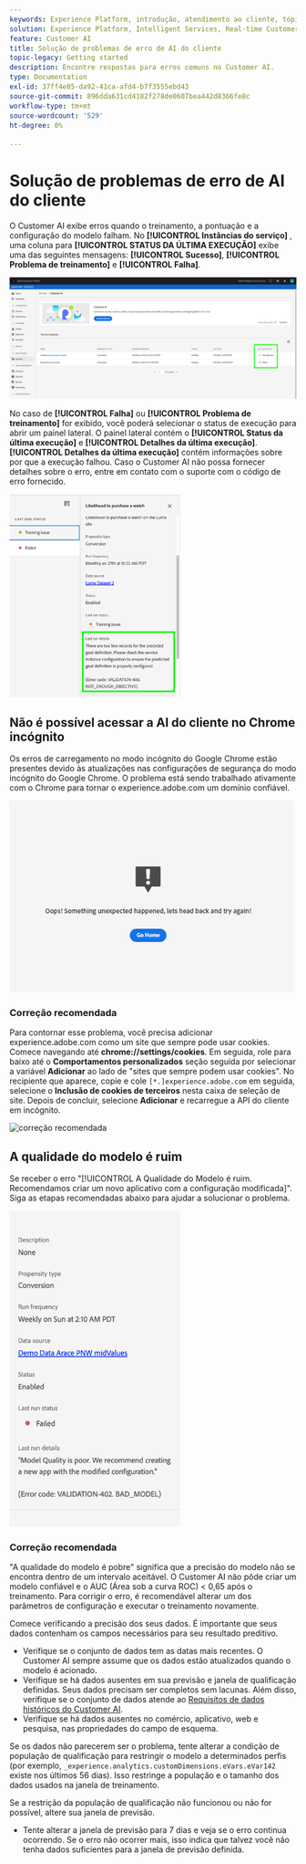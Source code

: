 ```yaml
---
keywords: Experience Platform, introdução, atendimento ao cliente, tópicos populares, entrada de atendimento ao cliente, saída de atendimento ao cliente, solução de problemas de atendimento ao cliente, erros de atendimento ao cliente
solution: Experience Platform, Intelligent Services, Real-time Customer Data Platform
feature: Customer AI
title: Solução de problemas de erro de AI do cliente
topic-legacy: Getting started
description: Encontre respostas para erros comuns no Customer AI.
type: Documentation
exl-id: 37ff4e85-da92-41ca-afd4-b7f3555ebd43
source-git-commit: 896dda631cd4182f278de0607bea442d8366fe8c
workflow-type: tm+mt
source-wordcount: '529'
ht-degree: 0%

---
```


# Solução de problemas de erro de AI do cliente

O Customer AI exibe erros quando o treinamento, a pontuação e a configuração do modelo falham. No **[!UICONTROL Instâncias do serviço]** , uma coluna para **[!UICONTROL STATUS DA ÚLTIMA EXECUÇÃO]** exibe uma das seguintes mensagens: **[!UICONTROL Sucesso]**, **[!UICONTROL Problema de treinamento]** e **[!UICONTROL Falha]**.

![status da última execução](./images/errors/last-run-status.png)

No caso de **[!UICONTROL Falha]** ou **[!UICONTROL Problema de treinamento]** for exibido, você poderá selecionar o status de execução para abrir um painel lateral. O painel lateral contém o **[!UICONTROL Status da última execução]** e **[!UICONTROL Detalhes da última execução]**. **[!UICONTROL Detalhes da última execução]** contém informações sobre por que a execução falhou. Caso o Customer AI não possa fornecer detalhes sobre o erro, entre em contato com o suporte com o código de erro fornecido.

<img src="./images/errors/last-run-details.png" width="300" /><br />

## Não é possível acessar a AI do cliente no Chrome incógnito

Os erros de carregamento no modo incógnito do Google Chrome estão presentes devido às atualizações nas configurações de segurança do modo incógnito do Google Chrome. O problema está sendo trabalhado ativamente com o Chrome para tornar o experience.adobe.com um domínio confiável.

<img src="./images/errors/error.PNG" width="500" /><br />

### Correção recomendada

Para contornar esse problema, você precisa adicionar experience.adobe.com como um site que sempre pode usar cookies. Comece navegando até **chrome://settings/cookies**. Em seguida, role para baixo até o **Comportamentos personalizados** seção seguida por selecionar a variável **Adicionar** ao lado de &quot;sites que sempre podem usar cookies&quot;. No recipiente que aparece, copie e cole `[*.]experience.adobe.com` em seguida, selecione o **Inclusão de cookies de terceiros** nesta caixa de seleção de site. Depois de concluir, selecione **Adicionar** e recarregue a API do cliente em incógnito.

![correção recomendada](./images/errors/cookies2.gif)

## A qualidade do modelo é ruim

Se receber o erro &quot;[!UICONTROL A Qualidade do Modelo é ruim. Recomendamos criar um novo aplicativo com a configuração modificada]&quot;. Siga as etapas recomendadas abaixo para ajudar a solucionar o problema.

<img src="./images/errors/model-quality.png" width="300" /><br />

### Correção recomendada

&quot;A qualidade do modelo é pobre&quot; significa que a precisão do modelo não se encontra dentro de um intervalo aceitável. O Customer AI não pôde criar um modelo confiável e o AUC (Área sob a curva ROC) &lt; 0,65 após o treinamento. Para corrigir o erro, é recomendável alterar um dos parâmetros de configuração e executar o treinamento novamente.

Comece verificando a precisão dos seus dados. É importante que seus dados contenham os campos necessários para seu resultado preditivo.

- Verifique se o conjunto de dados tem as datas mais recentes. O Customer AI sempre assume que os dados estão atualizados quando o modelo é acionado.
- Verifique se há dados ausentes em sua previsão e janela de qualificação definidas. Seus dados precisam ser completos sem lacunas. Além disso, verifique se o conjunto de dados atende ao [Requisitos de dados históricos do Customer AI](./input-output.md#data-requirements).
- Verifique se há dados ausentes no comércio, aplicativo, web e pesquisa, nas propriedades do campo de esquema.

Se os dados não parecerem ser o problema, tente alterar a condição de população de qualificação para restringir o modelo a determinados perfis (por exemplo, `_experience.analytics.customDimensions.eVars.eVar142` existe nos últimos 56 dias). Isso restringe a população e o tamanho dos dados usados na janela de treinamento.

Se a restrição da população de qualificação não funcionou ou não for possível, altere sua janela de previsão.

- Tente alterar a janela de previsão para 7 dias e veja se o erro continua ocorrendo. Se o erro não ocorrer mais, isso indica que talvez você não tenha dados suficientes para a janela de previsão definida.
